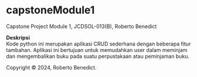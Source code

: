 # capstoneModule1
Capstone Project Module 1, JCDSOL-013(B), Roberto Benedict

<b>Deskripsi</b> <br/>
Kode python ini merupakan aplikasi CRUD sederhana dengan beberapa fitur tambahan. 
Aplikasi ini bertujuan untuk memudahkan user dalam meminjam dan mengembalikan buku pada suatu perpustakaan atau peminjaman buku.

Copyright &copy; 2024, Roberto Benedict.
